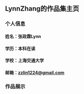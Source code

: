 ## LynnZhang的作品集主页
### 个人信息
#### 姓名：张政霖Lynn
#### 学历：本科在读
#### 学校：上海交通大学
#### 邮箱：zzlin1224@gmail.com

### 作品展示
